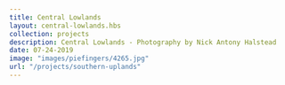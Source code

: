 ```yaml
---
title: Central Lowlands
layout: central-lowlands.hbs
collection: projects
description: Central Lowlands - Photography by Nick Antony Halstead
date: 07-24-2019
image: "images/piefingers/4265.jpg" 
url: "/projects/southern-uplands"
---
```

